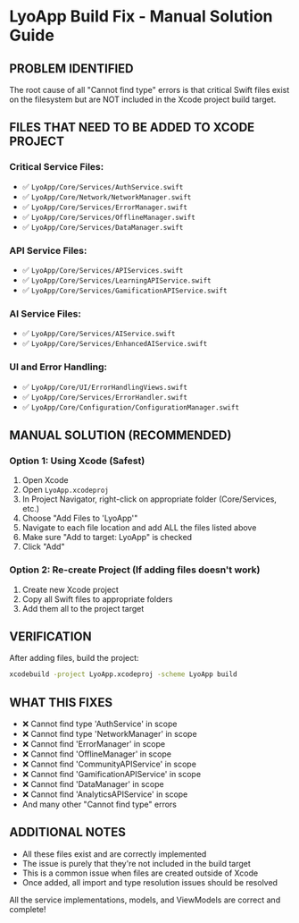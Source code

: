 # LyoApp Build Fix - Manual Solution Guide

## PROBLEM IDENTIFIED
The root cause of all "Cannot find type" errors is that critical Swift files exist on the filesystem but are NOT included in the Xcode project build target.

## FILES THAT NEED TO BE ADDED TO XCODE PROJECT

### Critical Service Files:
- ✅ `LyoApp/Core/Services/AuthService.swift`
- ✅ `LyoApp/Core/Network/NetworkManager.swift`  
- ✅ `LyoApp/Core/Services/ErrorManager.swift`
- ✅ `LyoApp/Core/Services/OfflineManager.swift`
- ✅ `LyoApp/Core/Services/DataManager.swift`

### API Service Files:
- ✅ `LyoApp/Core/Services/APIServices.swift`
- ✅ `LyoApp/Core/Services/LearningAPIService.swift`
- ✅ `LyoApp/Core/Services/GamificationAPIService.swift`

### AI Service Files:
- ✅ `LyoApp/Core/Services/AIService.swift`
- ✅ `LyoApp/Core/Services/EnhancedAIService.swift`

### UI and Error Handling:
- ✅ `LyoApp/Core/UI/ErrorHandlingViews.swift`
- ✅ `LyoApp/Core/Services/ErrorHandler.swift`
- ✅ `LyoApp/Core/Configuration/ConfigurationManager.swift`

## MANUAL SOLUTION (RECOMMENDED)

### Option 1: Using Xcode (Safest)
1. Open Xcode
2. Open `LyoApp.xcodeproj`
3. In Project Navigator, right-click on appropriate folder (Core/Services, etc.)
4. Choose "Add Files to 'LyoApp'"
5. Navigate to each file location and add ALL the files listed above
6. Make sure "Add to target: LyoApp" is checked
7. Click "Add"

### Option 2: Re-create Project (If adding files doesn't work)
1. Create new Xcode project
2. Copy all Swift files to appropriate folders
3. Add them all to the project target

## VERIFICATION
After adding files, build the project:
```bash
xcodebuild -project LyoApp.xcodeproj -scheme LyoApp build
```

## WHAT THIS FIXES
- ❌ Cannot find type 'AuthService' in scope
- ❌ Cannot find type 'NetworkManager' in scope  
- ❌ Cannot find 'ErrorManager' in scope
- ❌ Cannot find 'OfflineManager' in scope
- ❌ Cannot find 'CommunityAPIService' in scope
- ❌ Cannot find 'GamificationAPIService' in scope
- ❌ Cannot find 'DataManager' in scope
- ❌ Cannot find 'AnalyticsAPIService' in scope
- And many other "Cannot find type" errors

## ADDITIONAL NOTES
- All these files exist and are correctly implemented
- The issue is purely that they're not included in the build target
- This is a common issue when files are created outside of Xcode
- Once added, all import and type resolution issues should be resolved

All the service implementations, models, and ViewModels are correct and complete!
